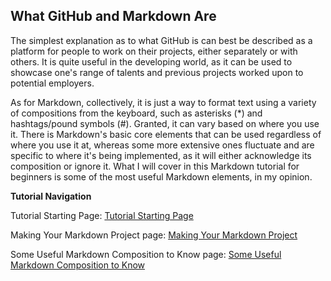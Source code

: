 ## What GitHub and Markdown Are

The simplest explanation as to what GitHub is can best be described as a platform for people to work on their projects, either
separately or with others. It is quite useful in the developing world, as it can be used to showcase one's range of talents
and previous projects worked upon to potential employers.

As for Markdown, collectively, it is just a way to format text using a variety of compositions from the keyboard, such as asterisks (*)
and hashtags/pound symbols (#). Granted, it can vary based on where you use it. There is Markdown's basic core elements that can be 
used regardless of where you use it at, whereas some more extensive ones fluctuate and are specific to where it's being implemented, 
as it will either acknowledge its composition or ignore it. What I will cover in this Markdown tutorial for beginners is some of the most
useful Markdown elements, in my opinion.

**Tutorial Navigation**
   
Tutorial Starting Page: [Tutorial Starting Page](https://github.com/rlwx3k/Digital-Concept-Tutorial/tree/main)

Making Your Markdown Project page: [Making Your Markdown Project](https://github.com/rlwx3k/Digital-Concept-Tutorial/blob/main/makingyourmarkdownproject.md)

Some Useful Markdown Composition to Know page: [Some Useful Markdown Composition to Know](https://github.com/rlwx3k/Digital-Concept-Tutorial/blob/main/someusefulmarkdowncompositiontoknow.md)
